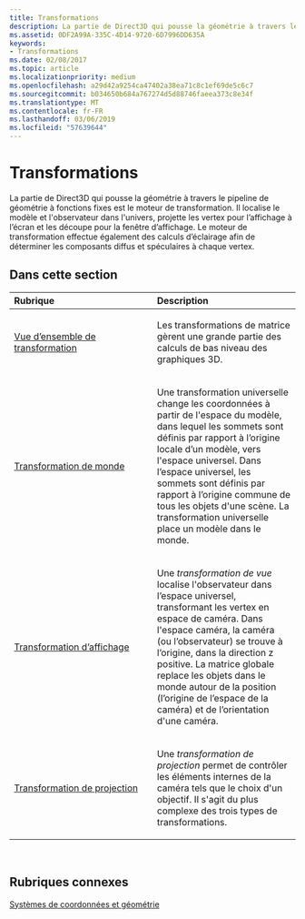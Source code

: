 ```yaml
---
title: Transformations
description: La partie de Direct3D qui pousse la géométrie à travers le pipeline de géométrie à fonctions fixes est le moteur de transformation.
ms.assetid: 0DF2A99A-335C-4D14-9720-6D7996DD635A
keywords:
- Transformations
ms.date: 02/08/2017
ms.topic: article
ms.localizationpriority: medium
ms.openlocfilehash: a29d42a9254ca47402a38ea71c8c1ef69de5c6c7
ms.sourcegitcommit: b034650b684a767274d5d88746faeea373c8e34f
ms.translationtype: MT
ms.contentlocale: fr-FR
ms.lasthandoff: 03/06/2019
ms.locfileid: "57639644"
---
```

# <a name="transforms"></a>Transformations


La partie de Direct3D qui pousse la géométrie à travers le pipeline de géométrie à fonctions fixes est le moteur de transformation. Il localise le modèle et l'observateur dans l'univers, projette les vertex pour l’affichage à l’écran et les découpe pour la fenêtre d’affichage. Le moteur de transformation effectue également des calculs d’éclairage afin de déterminer les composants diffus et spéculaires à chaque vertex.

## <a name="span-idin-this-sectionspanin-this-section"></a><span id="in-this-section"></span>Dans cette section


<table>
<colgroup>
<col width="50%" />
<col width="50%" />
</colgroup>
<thead>
<tr class="header">
<th align="left">Rubrique</th>
<th align="left">Description</th>
</tr>
</thead>
<tbody>
<tr class="odd">
<td align="left"><p><a href="transform-overview.md">Vue d’ensemble de transformation</a></p></td>
<td align="left"><p>Les transformations de matrice gèrent une grande partie des calculs de bas niveau des graphiques 3D.</p></td>
</tr>
<tr class="even">
<td align="left"><p><a href="world-transform.md">Transformation de monde</a></p></td>
<td align="left"><p>Une transformation universelle change les coordonnées à partir de l'espace du modèle, dans lequel les sommets sont définis par rapport à l’origine locale d’un modèle, vers l'espace universel. Dans l’espace universel, les sommets sont définis par rapport à l’origine commune de tous les objets d'une scène. La transformation universelle place un modèle dans le monde.</p></td>
</tr>
<tr class="odd">
<td align="left"><p><a href="view-transform.md">Transformation d’affichage</a></p></td>
<td align="left"><p>Une <em>transformation de vue</em> localise l'observateur dans l’espace universel, transformant les vertex en espace de caméra. Dans l'espace caméra, la caméra (ou l’observateur) se trouve à l’origine, dans la direction z positive. La matrice globale replace les objets dans le monde autour de la position (l’origine de l’espace de la caméra) et de l’orientation d'une caméra.</p></td>
</tr>
<tr class="even">
<td align="left"><p><a href="projection-transform.md">Transformation de projection</a></p></td>
<td align="left"><p>Une <em>transformation de projection</em> permet de contrôler les éléments internes de la caméra tels que le choix d'un objectif. Il s'agit du plus complexe des trois types de transformations.</p></td>
</tr>
</tbody>
</table>

 

## <a name="span-idrelated-topicsspanrelated-topics"></a><span id="related-topics"></span>Rubriques connexes


[Systèmes de coordonnées et géométrie](coordinate-systems-and-geometry.md)

 

 




